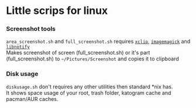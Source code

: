 # Little scrips for linux

### Screenshot tools
```area_screenshot.sh``` and ```full_screenshot.sh``` requires [``xclip``](https://github.com/astrand/xclip), [```imagemagick```](https://imagemagick.org/) and [```libnotify```](https://gitlab.gnome.org/GNOME/libnotify)  
Makes screenshot of screen (full\_screenshot.sh) or it's part (full\_screenshot.sh) to ```~/Pictures/Screenshot``` and copies it to clipboard

### Disk usage
```diskusage.sh``` don't requires any other utilities then standard \*nix has.  
It shows space usage of your root, trash folder, katogram cache and pacman/AUR caches.